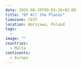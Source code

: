 ```yaml
---
date: 2025-08-20T09:03:28+02:00
title: "Of All the Places"
timezone: CEST
location: Warszawa, Poland
tags:
  - 
image: ""
countries:
  - Malta
continents:
  - Europe
---
```

